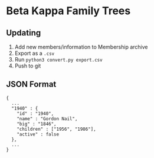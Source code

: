 # Beta Kappa Family Trees

## Updating

1. Add new members/information to Membership archive
2. Export as a `.csv`
3. Run `python3 convert.py export.csv`
4. Push to git

## JSON Format

```
{
  ...
  "1940" : {
    "id" : "1940",
    "name" : "Gordon Nail",
    "big" : "1846",
    "children" : ["1956", "1986"],
    "active" : false
  },
  ...
}
```
